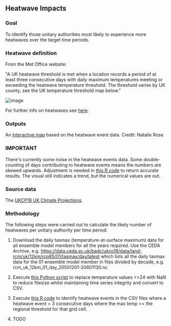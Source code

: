 ## Heatwave Impacts

### Goal

To identify those unitary authorities most likely to experience more heatwaves over the target time periods.

### Heatwave definition

From the Met Office website:

"A UK heatwave threshold is met when a location records a period of at least three consecutive days with daily maximum temperatures meeting or exceeding the heatwave temperature threshold. The threshold varies by UK county, see the UK temperature threshold map below."

![image](https://user-images.githubusercontent.com/35728981/111479578-03acd780-8729-11eb-87bf-2f3e415e6c2d.png)

For further info on heatwaves see [here](https://www.metoffice.gov.uk/weather/learn-about/weather/types-of-weather/temperature/heatwave).

### Outputs

An [interactive map](https://gdsl.carto.com/u/natalie-envs456-19/builder/bbaadca7-7e88-408c-a56b-10e71ce01494/embed?state=%7B%22map%22%3A%7B%22ne%22%3A%5B46.98025235521883%2C-16.545410156250004%5D%2C%22sw%22%3A%5B62.20651189841766%2C9.953613281250002%5D%2C%22center%22%3A%5B55.31664304437719%2C-3.2958984375000004%5D%2C%22zoom%22%3A6%7D%7D) based on the heatwave event data. Credit: Natalie Rose

### IMPORTANT

There's currently some noise in the heatwave events data. Some double-counting of days contributing to heatwave events means the numbers are skewed upwards. Adjustment is needed in [this R code](https://github.com/mo-simoneaton/county-climate-impacts/tree/master/Heatwave%20classifier) to return accurate results. The visual still indicates a trend, but the numerical values are out.

### Source data

The [UKCP18 UK Climate Projections](https://github.com/COP26-Hackathon/Met-Office-Climate-Data-Challenge-March_2021/wiki/Data-Sources#uk-climate-projections).

### Methodology

The following steps were carried out to calculate the likely number of heatwaves per unitary authority per time period:

1. Download the daily tasmax (temperature-at-surface maximum) data for all ensemble model members for all the years required. Use the CEDA Archive, e.g. https://data.ceda.ac.uk/badc/ukcp18/data/land-rcm/uk/12km/rcp85/01/tasmax/day/latest which lists all the daily tasmax data for the 01 ensemble model member in files divided by decade, e.g. rcm_uk_12km_01_day_20501201-20601130.nc

2. Execute [this Python script](https://github.com/mo-simoneaton/county-climate-impacts/blob/master/ns_csv_conversion2_tasmin.py) to replace temperature values <=24 with NaN to reduce filesize whilst maintaining time series integrity and convert to CSV.

3. Execute [this R code](https://github.com/mo-simoneaton/county-climate-impacts/tree/master/Heatwave%20classifier) to identify heatwave events in the CSV files where a heatwave event = 3 consecutive days where the max temp >= the regional threshold for that grid cell.

4. TODO


